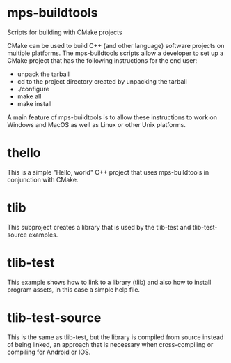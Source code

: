 # mps-buildtools
Scripts for building with CMake projects


CMake can be used to build C++ (and other language) software
projects on multiple platforms. The mps-buildtools scripts
allow a developer to set up a CMake project that has the
following instructions for the end user:

- unpack the tarball
- cd to the project directory created by unpacking the tarball
- ./configure
- make all
- make install

A main feature of mps-buildtools is to allow these instructions
to work on Windows and MacOS as well as Linux or other Unix
platforms.



# thello

 This is a simple "Hello, world" C++ project that uses mps-buildtools
 in conjunction with CMake.

# tlib

 This subproject creates a library that is used by
 the tlib-test and tlib-test-source examples.

# tlib-test

 This example shows how to link to a library (tlib) and
 also how to install program assets, in this case
 a simple help file.

# tlib-test-source

 This is the same as tlib-test, but the library is compiled
 from source instead of being linked, an approach that is
 necessary when cross-compiling or compiling for Android or
 IOS.



